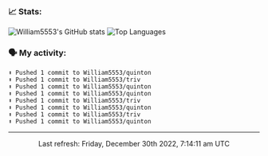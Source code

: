 ### 📈 Stats:
![William5553's GitHub stats](https://github-readme-stats.vercel.app/api?username=william5553&show_icons=true&theme=dark&include_all_commits=true&count_private=true&hide_border=true)
![Top Languages](https://github-readme-stats.vercel.app/api/top-langs/?username=william5553&langs_count=10&layout=compact&theme=dark&include_all_commits=true&count_private=true&hide_border=true)

### 🗣 My activity:
```
⬆️ Pushed 1 commit to William5553/quinton
⬆️ Pushed 1 commit to William5553/triv
⬆️ Pushed 1 commit to William5553/quinton
⬆️ Pushed 1 commit to William5553/quinton
⬆️ Pushed 1 commit to William5553/triv
⬆️ Pushed 1 commit to William5553/quinton
⬆️ Pushed 1 commit to William5553/triv
⬆️ Pushed 1 commit to William5553/quinton
```

------------
<p align="center">Last refresh: Friday, December 30th 2022, 7:14:11 am UTC</p>
